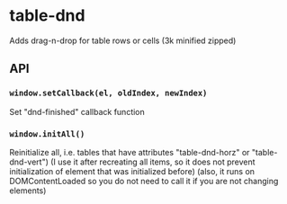 # table-dnd
Adds drag-n-drop for table rows or cells (3k minified zipped)

## API

### `window.setCallback(el, oldIndex, newIndex)`
Set "dnd-finished" callback function 
### `window.initAll()`
Reinitialize all, i.e. tables that have attributes "table-dnd-horz" or "table-dnd-vert")
(I use it after recreating all items, so it does not prevent initialization of element that was initialized before)
(also, it runs on DOMContentLoaded so you do not need to call it if you are not changing elements)